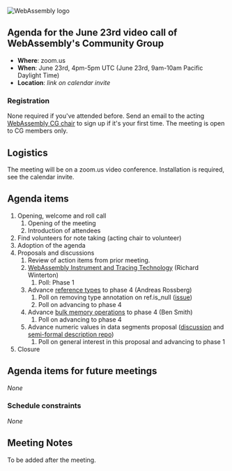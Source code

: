 ![WebAssembly logo](/images/WebAssembly.png)

## Agenda for the June 23rd video call of WebAssembly's Community Group

- **Where**: zoom.us
- **When**: June 23rd, 4pm-5pm UTC (June 23rd, 9am-10am Pacific Daylight Time)
- **Location**: *link on calendar invite*

### Registration

None required if you've attended before. Send an email to the acting [WebAssembly CG chair](mailto:webassembly-cg-chair@chromium.org)
to sign up if it's your first time. The meeting is open to CG members only.

## Logistics

The meeting will be on a zoom.us video conference.
Installation is required, see the calendar invite.

## Agenda items

1. Opening, welcome and roll call
    1. Opening of the meeting
    1. Introduction of attendees
1. Find volunteers for note taking (acting chair to volunteer)
1. Adoption of the agenda
1. Proposals and discussions
    1. Review of action items from prior meeting.
    1. [WebAssembly Instrument and Tracing Technology](https://github.com/WebAssembly/design/issues/1344) (Richard Winterton)
       1. Poll: Phase 1
    1. Advance [reference types](https://github.com/WebAssembly/reference-types/) to phase 4 (Andreas Rossberg)
       1. Poll on removing type annotation on ref.is_null ([issue](https://github.com/WebAssembly/reference-types/issues/99))
       1. Poll on advancing to phase 4
    1. Advance [bulk memory operations](https://github.com/WebAssembly/bulk-memory-operations/) to phase 4 (Ben Smith)
       1. Poll on advancing to phase 4
    1. Advance numeric values in data segments proposal ([discussion](https://github.com/WebAssembly/design/issues/1348) and [semi-formal description repo](https://github.com/echamudi/numeric-values-in-data-segments-wasm-proposal))
       1. Poll on general interest in this proposal and advancing to phase 1
1. Closure

## Agenda items for future meetings

*None*

### Schedule constraints

*None*

## Meeting Notes
To be added after the meeting.
